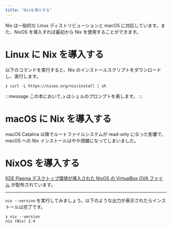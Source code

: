 ```yaml
---
title: "Nixを導入する"
---
```


Nix は一般的な Linux ディストリビューションと macOS に対応しています。また、NixOS を導入すれば最初から Nix を使用することができます。

# Linux に Nix を導入する

以下のコマンドを実行すると、Nix のインストールスクリプトをダウンロードし、実行します。

```shell
❯ curl -L https://nixos.org/nix/install | sh
```

:::message
この本において、`❯` はシェルのプロンプトを表します。
:::

# macOS に Nix を導入する

macOS Catalina 以降でルートファイルシステムが read-only になった影響で、macOS への Nix インストールはやや煩雑になってしまいました。

# NixOS を導入する

[KDE Plasma デスクトップ環境が導入された NixOS の VirtualBox OVA ファイル](https://nixos.org/download.html#nixos-virtualbox) が配布されています。

---

`nix --version` を実行してみましょう。以下のような出力が表示されたらインストールは完了です。

```shell
❯ nix --version
nix (Nix) 2.4
```
